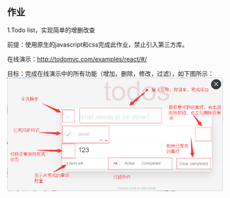 ## 作业

1.Todo list，实现简单的增删改查

前提：使用原生的javascript和css完成此作业，禁止引入第三方库。

在线演示：[http:\/\/todomvc.com\/examples\/react\/\#\/ ](http://todomvc.com/examples/react/#/)

目标：完成在线演示中的所有功能（增加，删除，修改，过滤），如下图所示： ![](/assets/todo-list.png)

